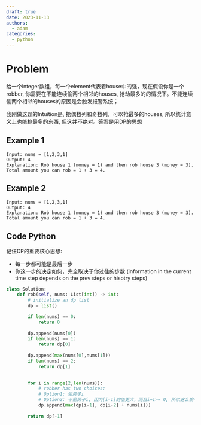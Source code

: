 ```yaml
---
draft: true
date: 2023-11-13
authors:
  - adam
categories:
  - python
---
```


# Problem


给一个integer数组，每一个element代表着house中的强，现在假设你是一个robber, 你需要在不能连续偷两个相邻的houses, 抢劫最多的的情况下。不能连续偷两个相邻的houses的原因是会触发报警系统；


我刚做这题的Intuition是, 抢偶数列和奇数列，可以抢最多的houses, 所以统计意义上也能抢最多的东西, 但这并不绝对。答案是用DP的思想



## Example 1
```
Input: nums = [1,2,3,1]
Output: 4
Explanation: Rob house 1 (money = 1) and then rob house 3 (money = 3).
Total amount you can rob = 1 + 3 = 4.
```

## Example 2
```
Input: nums = [1,2,3,1]
Output: 4
Explanation: Rob house 1 (money = 1) and then rob house 3 (money = 3).
Total amount you can rob = 1 + 3 = 4.
```


## Code Python

记住DP的重要核心思想:
- 每一步都可能是最后一步
- 你这一步的决定如何，完全取决于你过往的步数 (information in the current time step depends on the prev steps or hisotry steps)


```python
class Solution:
    def rob(self, nums: List[int]) -> int:
        # initialize an dp list
        dp = list()

        if len(nums) == 0: 
            return 0
        
        dp.append(nums[0])
        if len(nums) == 1:
            return dp[0]
        
        dp.append(max(nums[0],nums[1]))
        if len(nums) == 2:
            return dp[1]

        
        for i in range(2,len(nums)):
            # robber has two choices:
            # Option1: 偷房子i
            # Option2: 不偷房子i, 因为[i-1]的值更大，而且i+1>= 0, 所以这么偷不会亏
            dp.append(max(dp[i-1], dp[i-2] + nums[i]))
        
        return dp[-1]

```